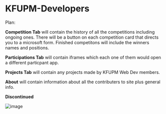 # KFUPM-Developers
Plan:

**Competition Tab** 
will contain the history of all the competitions including ongoing ones.
There will be a button on each competition card that directs you to a microsoft form.
Finished competitons will include the winners names and positions.

**Participations Tab** 
will contain iframes which each one of them would open a different particpant app.

**Projects Tab** 
will contain any projects made by KFUPM Web Dev members.

**About** will contain information about all the contributers to site plus general info.


******Discontinued******
 
 ![image](https://user-images.githubusercontent.com/83997447/207041769-e2a27735-dd78-4604-9730-f076be1afb40.png)
